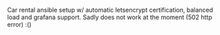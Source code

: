 Car rental ansible setup w/ automatic letsencrypt certification, balanced load and grafana support. Sadly does not work at the moment (502 http error) :()